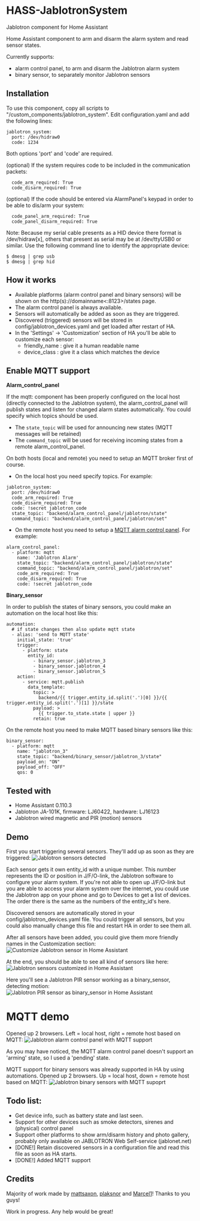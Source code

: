 # HASS-JablotronSystem
Jablotron component for Home Assistant



Home Assistant component to arm and disarm the alarm system and read sensor states.

Currently supports:
- alarm control panel, to arm and disarm the Jablotron alarm system
- binary sensor, to separately monitor Jablotron sensors

## Installation
To use this component, copy all scripts to "<home assistant config dir>/custom_components/jablotron_system".
Edit configuration.yaml and add the following lines:

```
jablotron_system:
  port: /dev/hidraw0
  code: 1234
```
Both options 'port' and 'code' are required.

(optional) If the system requires code to be included in the communication packets:
```
  code_arm_required: True
  code_disarm_required: True
```
(optional) If the code should be entered via AlarmPanel's keypad in order to be able to dis/arm your system:
```
  code_panel_arm_required: True
  code_panel_disarm_required: True
```


Note: Because my serial cable presents as a HID device there format is /dev/hidraw[x], others that present as serial may be at /dev/ttyUSB0 or similar. Use the following command line to identify the appropriate device:

```
$ dmesg | grep usb
$ dmesg | grep hid
```

## How it works
- Available platforms (alarm control panel and binary sensors) will be shown on the http(s)://domainname<:8123>/states page.
- The alarm control panel is always available.
- Sensors will automatically be added as soon as they are triggered.
- Discovered (triggered) sensors will be stored in config/jablotron_devices.yaml and get loaded after restart of HA.
- In the 'Settings' -> 'Customization' section of HA you'll be able to customize each sensor:
  - friendly_name : give it a human readable name
  - device_class  : give it a class which matches the device

## Enable MQTT support
**Alarm_control_panel**

If the mqtt: component has been properly configured on the local host (directly connected to the Jablotron system), the alarm_control_panel will publish states and listen for changed alarm states automatically. You could specify which topics should be used.
- The `state_topic` will be used for announcing new states (MQTT messages will be retained)
- The `command_topic` will be used for receiving incoming states from a remote alarm_control_panel.

On both hosts (local and remote) you need to setup an MQTT broker first of course.
- On the local host you need specify topics. For example:
```
jablotron_system:
  port: /dev/hidraw0
  code_arm_required: True
  code_disarm_required: True
  code: !secret jablotron_code
  state_topic: "backend/alarm_control_panel/jablotron/state"
  command_topic: "backend/alarm_control_panel/jablotron/set"
```

- On the remote host you need to setup a [MQTT alarm control panel](https://www.home-assistant.io/components/alarm_control_panel.mqtt/). For example:
```
alarm_control_panel:
  - platform: mqtt
    name: 'Jablotron Alarm'
    state_topic: "backend/alarm_control_panel/jablotron/state"
    command_topic: "backend/alarm_control_panel/jablotron/set"
    code_arm_required: True
    code_disarm_required: True
    code: !secret jablotron_code
```

**Binary_sensor**

In order to publish the states of binary sensors, you could make an automation on the local host like this:
```
automation:
  # if state changes then also update mqtt state
  - alias: 'send to MQTT state'
    initial_state: 'true'
    trigger:
      - platform: state
        entity_id:
          - binary_sensor.jablotron_3
          - binary_sensor.jablotron_4
          - binary_sensor.jablotron_5
    action:
      - service: mqtt.publish
        data_template:
          topic: >
            backend/{{ trigger.entity_id.split('.')[0] }}/{{ trigger.entity_id.split('.')[1] }}/state
          payload: >
            {{ trigger.to_state.state | upper }}
          retain: true
```
On the remote host you need to make MQTT based binary sensors like this:
```
binary_sensor:
  - platform: mqtt
    name: "jablotron_3"
    state_topic: "backend/binary_sensor/jablotron_3/state"
    payload_on: "ON"
    payload_off: "OFF"
    qos: 0
```

## Tested with
- Home Assistant 0.110.3
- Jablotron JA-101K, firmware: LJ60422, hardware: LJ16123
- Jablotron wired magnetic and PIR (motion) sensors

## Demo

First you start triggering several sensors. They'll add up as soon as they are triggered:
![Jablotron sensors detected](https://i.imgur.com/H8oSrii.gif)

Each sensor gets it own entity_id with a unique number. This number represents the ID or position in J/F/O-link, the Jablotron software to configure your alarm system. If you're not able to open up J/F/O-link but you are able to access your alarm system over the internet, you could use the Jablotron app on your phone and go to Devices to get a list of devices. The order there is the same as the numbers of the entity_id's here.

Discovered sensors are automatically stored in your config/jablotron_devices.yaml file. You could trigger all sensors, but you could also manually change this file and restart HA in order to see them all.

After all sensors have been added, you could give them more friendly names in the Customization section:
![Customize Jablotron sensor in Home Assistant](https://i.imgur.com/DhDgQoB.gif)

At the end, you should be able to see all kind of sensors like here:
![Jablotron sensors customized in Home Assistant](https://i.imgur.com/07gn2QP.gif)

Here you'll see a Jablotron PIR sensor working as a binary_sensor, detecting motion:
![Jablotron PIR sensor as binary_sensor in Home Assistant](https://i.imgur.com/4S5ctF9.gif)

# MQTT demo

Opened up 2 browsers. Left = local host, right = remote host based on MQTT:
![Jablotron alarm control panel with MQTT support](https://i.imgur.com/3bRz6uj.gif)

As you may have noticed, the MQTT alarm control panel doesn't support an 'arming' state, so I used a 'pending' state.

MQTT support for binary sensors was already supported in HA by using automations.
Opened up 2 browsers. Up = local host, down = remote host based on MQTT:
![Jablotron binary sensors with MQTT supoprt](https://i.imgur.com/OsWlwvV.gif)

## Todo list:
- Get device info, such as battery state and last seen.
- Support for other devices such as smoke detectors, sirenes and (physical) control panel
- Support other platforms to show arm/disarm history and photo gallery, probably only available on JABLOTRON Web Self-service (jablonet.net)
- [DONE!] Retain discovered sensors in a configuration file and read this file as soon as HA starts.
- [DONE!] Added MQTT support

## Credits
Majority of work made by [mattsaxon](https://community.home-assistant.io/u/mattsaxon),  [plaksnor](https://community.home-assistant.io/u/plaksnor) and [Marcel1](https://community.home-assistant.io/u/marcel1)! Thanks to you guys!

Work in progress. Any help would be great!

